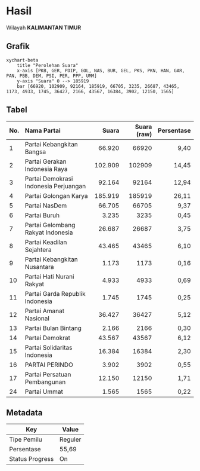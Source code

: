 # Hasil

Wilayah **KALIMANTAN TIMUR**

## Grafik

```mermaid
xychart-beta
    title "Perolehan Suara"
    x-axis [PKB, GER, PDIP, GOL, NAS, BUR, GEL, PKS, PKN, HAN, GAR, PAN, PBB, DEM, PSI, PER, PPP, UMM]
    y-axis "Suara" 0 --> 185919
    bar [66920, 102909, 92164, 185919, 66705, 3235, 26687, 43465, 1173, 4933, 1745, 36427, 2166, 43567, 16384, 3902, 12150, 1565]
```

## Tabel

| No. | Nama Partai                           | Suara   | Suara (raw) | Persentase |
|:--- |:------------------------------------- | -------:| -----------:| ----------:|
| 1   | Partai Kebangkitan Bangsa             | 66.920  | 66920       | 9,40       |
| 2   | Partai Gerakan Indonesia Raya         | 102.909 | 102909      | 14,45      |
| 3   | Partai Demokrasi Indonesia Perjuangan | 92.164  | 92164       | 12,94      |
| 4   | Partai Golongan Karya                 | 185.919 | 185919      | 26,11      |
| 5   | Partai NasDem                         | 66.705  | 66705       | 9,37       |
| 6   | Partai Buruh                          | 3.235   | 3235        | 0,45       |
| 7   | Partai Gelombang Rakyat Indonesia     | 26.687  | 26687       | 3,75       |
| 8   | Partai Keadilan Sejahtera             | 43.465  | 43465       | 6,10       |
| 9   | Partai Kebangkitan Nusantara          | 1.173   | 1173        | 0,16       |
| 10  | Partai Hati Nurani Rakyat             | 4.933   | 4933        | 0,69       |
| 11  | Partai Garda Republik Indonesia       | 1.745   | 1745        | 0,25       |
| 12  | Partai Amanat Nasional                | 36.427  | 36427       | 5,12       |
| 13  | Partai Bulan Bintang                  | 2.166   | 2166        | 0,30       |
| 14  | Partai Demokrat                       | 43.567  | 43567       | 6,12       |
| 15  | Partai Solidaritas Indonesia          | 16.384  | 16384       | 2,30       |
| 16  | PARTAI PERINDO                        | 3.902   | 3902        | 0,55       |
| 17  | Partai Persatuan Pembangunan          | 12.150  | 12150       | 1,71       |
| 24  | Partai Ummat                          | 1.565   | 1565        | 0,22       |


## Metadata

| Key             | Value   |
| --------------- | ------- |
| Tipe Pemilu     | Reguler |
| Persentase      | 55,69   |
| Status Progress | On      |



